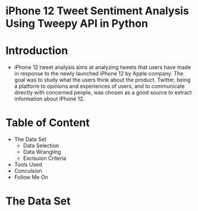 # iPhone 12 Tweet Sentiment Analysis Using Tweepy API in Python

# Introduction

  * iPhone 12 tweet analysis aims at analyzing tweets that users have made in response to the newly launched iPhone 12 by Apple company. The goal was to study what the users think about the product. Twitter, being a platform to opinions and experiences of users, and to communicate directly with concerned people, was chosen as a good source to extract information about iPhone 12.
  
# Table of Content 

  * The Data Set
    * Data Selection
    * Data Wrangling
    * Exclsuion Criteria
  * Tools Used
  * Conculsion
  * Follow Me On

# The Data Set


    
